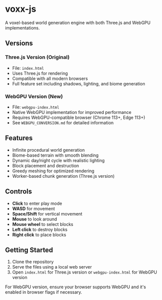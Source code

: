 # voxx-js

A voxel-based world generation engine with both Three.js and WebGPU implementations.

## Versions

### Three.js Version (Original)
- File: `index.html`
- Uses Three.js for rendering
- Compatible with all modern browsers
- Full feature set including shadows, lighting, and biome generation

### WebGPU Version (New)
- File: `webgpu-index.html`
- Native WebGPU implementation for improved performance
- Requires WebGPU-compatible browser (Chrome 113+, Edge 113+)
- See `WEBGPU_CONVERSION.md` for detailed information

## Features

- Infinite procedural world generation
- Biome-based terrain with smooth blending
- Dynamic day/night cycle with realistic lighting
- Block placement and destruction
- Greedy meshing for optimized rendering
- Worker-based chunk generation (Three.js version)

## Controls

- **Click** to enter play mode
- **WASD** for movement
- **Space/Shift** for vertical movement
- **Mouse** to look around
- **Mouse wheel** to select blocks
- **Left click** to destroy blocks
- **Right click** to place blocks

## Getting Started

1. Clone the repository
2. Serve the files using a local web server
3. Open `index.html` for Three.js version or `webgpu-index.html` for WebGPU version

For WebGPU version, ensure your browser supports WebGPU and it's enabled in browser flags if necessary.